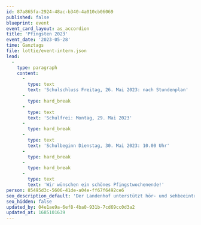 ```yaml
---
id: 87a865fa-2924-48ac-b340-4a010cb06069
published: false
blueprint: event
event_card_layout: as_accordion
title: 'Pfingsten 2023'
event_date: '2023-05-28'
time: Ganztags
file: lottie/event-intern.json
lead:
  -
    type: paragraph
    content:
      -
        type: text
        text: 'Schulschluss Freitag, 26. Mai 2023: nach Stundenplan'
      -
        type: hard_break
      -
        type: text
        text: 'Schulfrei: Montag, 29. Mai 2023'
      -
        type: hard_break
      -
        type: text
        text: 'Schulbeginn Dienstag, 30. Mai 2023: 10.00 Uhr'
      -
        type: hard_break
      -
        type: hard_break
      -
        type: text
        text: 'Wir wünschen ein schönes Pfingstwochenende!'
person: 85495d3c-5606-41de-a04e-ff67f6492ce6
seo_description_default: 'Der Landenhof unterstützt hör- und sehbeeinträchtigte Kinder & Jugendliche in ihrem selbstbestimmten Leben durch Förderung ihrer Fähigkeiten & Entwicklung'
seo_hidden: false
updated_by: 04e1ae9a-6ef8-4ba0-931b-7cd69cc0d3a2
updated_at: 1685101639
---
```

